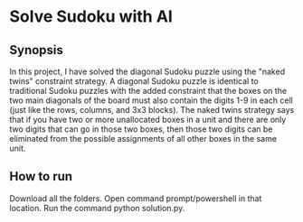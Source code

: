 # Solve Sudoku with AI

## Synopsis

In this project, I have solved the diagonal Sudoku puzzle using the "naked twins" constraint strategy. A diagonal Sudoku puzzle is identical to traditional Sudoku puzzles with the added constraint that the boxes on the two main diagonals of the board must also contain the digits 1-9 in each cell (just like the rows, columns, and 3x3 blocks). The naked twins strategy says that if you have two or more unallocated boxes in a unit and there are only two digits that can go in those two boxes, then those two digits can be eliminated from the possible assignments of all other boxes in the same unit.

## How to run


Download all the folders. Open command prompt/powershell in that location. Run the command python solution.py. 


